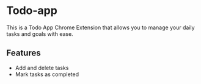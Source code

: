 # Todo-app
This is a Todo App Chrome Extension that allows you to manage your daily tasks and goals with ease. 

## Features
- Add and delete tasks
- Mark tasks as completed
